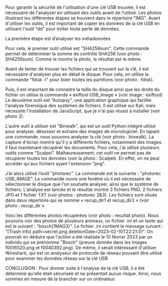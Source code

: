 ﻿


Pour garantir la sécurité de l'utilisation d'une clé USB trouvée, il est nécessaire de l'analyser en utilisant des outils avant de l’utilisé. Les photos illustrant les différentes étapes se trouvent dans le répertoire "IMG". Avant d'utiliser les outils, il est important de copier les données de la clé USB en utilisant l'outil "dd" pour éviter toute perte de données.
 
La première étape est d’analyser les métadonnées

Pour cela, le premier outil utilisé est "SHA256sum". Cette commande permet de déterminer la somme de contrôle SHA256 (voir photo : SHA256sum). Comme le montre la photo, le résultat est le même.

Avant de tenter de trouver les fichiers qui se trouvent sur la clé, il est nécessaire d'analyser plus en détail le disque. Pour cela, on utilise la commande "fdisk -l" pour lister toutes les partitions (voir photo : fdisk).  

Puis, il est important de connaitre la taille du disque ainsi que les droits du fichier on utilise la commande « exiftool USB_Image » (voir image : exiftool)
Le deuxième outil est "Autopsy", une application graphique qui facilite l'analyse forensique des systèmes de fichiers. Il est utilisé sur Kali, mais nécessite l'installation de JavaScript, que je n'ai pas réussi à installer (voir photo 2).

L'autre outil à utiliser est "Binwalk", qui est un outil Python intégré utilisé pour analyser, désosser et extraire des images de micrologiciel. En tapant une commande, nous pouvons analyser la clé (voir photo : binwalk). La capture d'écran montre qu'il y a différents fichiers, notamment des images. 
Il faut maintenant récupérer les documents. Pour cela, j'ai utilisé plusieurs outils comme "Scalpel". Malheureusement, cet outil ne permet pas de récupérer toutes les données (voir la photo : Scalpel). En effet, on ne peut accéder qu'aux fichiers ayant l'extension "png".

J’ai alors utilisé l’outil "photorec". La commande est la suivante : "photorec USB_IMAGE". La commande ouvre une fenêtre où il est nécessaire de sélectionner le disque que l'on souhaite analyser, ainsi que le système de fichiers. L'analyse est lancée et le résultat montre 3 fichiers PNG, 2 fichiers JPG et 1 fichier TXT (voir photos : photorec 2&3). Les fichiers sont situés dans deux répertoire qui se nomme « recup_dir1 et recup_dir2 » (voir photo : recup_dir »

Voici les différentes photos récupérées (voir photo : resultat photo). Nous pouvons voir des photos de plusieurs animaux, un fichier .ini et un texte qui est le suivant : "bosch{1MAG3}". Le fichier .ini contient le message suivant : "[Trash info] path=secret.png deletionDate=2023-02-10T22:21:51". On pourrait en déduire que l'action a été réalisée le 10 février 2023 par un individu qui se prénomme "Bosch" (preuve donnée dans les images f0016520.png et f0040392.png).
De même, il serait intéressant d'utiliser Wireshark, qui est un analyseur de protocole de réseau pouvant être utilisé pour examiner les données réseau sur la clé USB


CONCLUSION :
Pour donner suite à l'analyse de la clé USB, il a été déterminé qu'elle était sécurisée et ne présentait aucun risque. Ainsi, nous sommes en mesure de la brancher sur un ordinateur.









